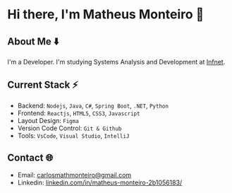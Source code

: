 # Hi there, I'm Matheus Monteiro 👋

## About Me ⬇️
I'm a Developer. I'm studying Systems Analysis and Development at [Infnet](https://www.infnet.edu.br/infnet/instituto/).

## Current Stack ⚡️
- Backend: `Nodejs`, `Java`, `C#`, `Spring Boot`, `.NET`, `Python`
- Frontend: `Reactjs`, `HTML5`, `CSS3`, `Javascript`
- Layout Design: `Figma`
- Version Code Control: `Git & Github`
- Tools: `VsCode`, `Visual Studio`, `IntelliJ`

## Contact 🌐
- Email: carlosmathmonteiro@gmail.com
- Linkedin: [linkedin.com/in/matheus-monteiro-2b1056183/](https://www.linkedin.com/in/matheus-monteiro-2b1056183/)
